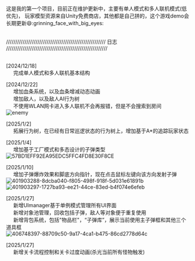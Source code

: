 这是我的第一个项目，目前正在维护更新中，主要有单人模式和多人联机模式(低优先)，
玩家模型资源来自Unity免费商店，其他都是自己拼的，这个游戏demo会长期更新:smile::grinning_face_with_big_eyes:
    
<br>//////////////////////////////////////////////////////   日志   ///////////////////////////////////////////////////////<br><br>

  [2024/12/18] <br>
  &nbsp;&nbsp;&nbsp;&nbsp;&nbsp;完成单人模式和多人联机基本结构<br>
  
  [2024/12/22]<br>
  &nbsp;&nbsp;&nbsp;&nbsp;&nbsp;增加血条系统，以及血条增减动态动画<br>
  &nbsp;&nbsp;&nbsp;&nbsp;&nbsp;增加敌人，以及敌人AI行为树<br>
  &nbsp;&nbsp;&nbsp;&nbsp;&nbsp;不使用WLAN网卡进入多人联机不会再报错，但是不会搜索到房间<br>
![enemy](https://github.com/user-attachments/assets/99f54f88-ddb6-4061-b7bb-59f5ed96b002)

  [2025/1/2]<br>
  &nbsp;&nbsp;&nbsp;&nbsp;&nbsp;拓展行为树，在已经有日常巡逻状态的行为树上，增加基于A*的追踪玩家状态

  
  [2025/1/4]<br>
  &nbsp;&nbsp;&nbsp;&nbsp;&nbsp;增加基于工厂模式和多态设计的子弹类型<br>
  ![57BD1EFF92EA95EDC5FFC4FD8E30F8CE](https://github.com/user-attachments/assets/65b4ceba-2e19-47da-bce3-7db73a8c0618)

  [2025/1/10]<br>
  &nbsp;&nbsp;&nbsp;&nbsp;&nbsp;增加子弹爆炸效果和脚底方向指针，现在点击鼠标左键向该方向发射子弹<br>
  ![401903288-8dcba040-f805-498f-918f-5d031e61891b](https://github.com/user-attachments/assets/d31016e9-efdc-490c-8fc3-48c4217c0a43)
  ![401903297-1727ba93-ee21-44ce-83ed-b4f074e6efeb](https://github.com/user-attachments/assets/7e536cd1-3238-4701-a3e2-c8bd84e22462)<br>

  [2025/1/27]<br>
  &nbsp;&nbsp;&nbsp;&nbsp;&nbsp;新增UImanager基于单例模式管理所有UI界面<br>
  &nbsp;&nbsp;&nbsp;&nbsp;&nbsp;新增对象池管理，回收包括子弹，敌人等对象便于重复使用<br>
  &nbsp;&nbsp;&nbsp;&nbsp;&nbsp;新增背包系统，包括"物品栏"，“子弹库”，展示当前使用主子弹框和其他三个道具框<br>
  ![406748397-88709c50-9a17-4ca1-b475-86cd2778d64c](https://github.com/user-attachments/assets/060ab5e3-9a57-4b34-8c88-7e6458b37a5c)


  [2025/1/27]<br>
  &nbsp;&nbsp;&nbsp;&nbsp;&nbsp;新增关卡流程控制和关卡过度动画(杀光当前所有怪物触发)<br>
  
